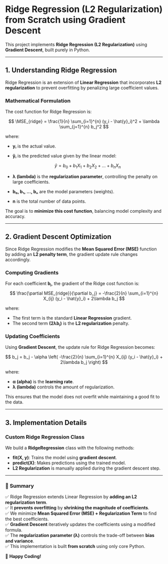 # **Ridge Regression (L2 Regularization) from Scratch using Gradient Descent**

This project implements **Ridge Regression (L2 Regularization)** using **Gradient Descent**, built purely in Python.

---

## **1. Understanding Ridge Regression**

Ridge Regression is an extension of **Linear Regression** that incorporates **L2 regularization** to prevent overfitting by penalizing large coefficient values.

### **Mathematical Formulation**

The cost function for Ridge Regression is:

  $$
  \MSE_{ridge} = \frac{1}{n} \sum_{i=1}^{n} (y_i - \hat{y}_i)^2 + \lambda \sum_{j=1}^{n} b_j^2
  $$

where:

- **yᵢ** is the actual value.
- **ŷᵢ** is the predicted value given by the linear model:

  $$
  \hat{y} = b_0 + b_1X_1 + b_2X_2 + \dots + b_nX_n
  $$

- **λ (lambda)** is the **regularization parameter**, controlling the penalty on large coefficients.
- **b₀, b₁, ..., bₙ** are the model parameters (weights).
- **n** is the total number of data points.

The goal is to **minimize this cost function**, balancing model complexity and accuracy.

---

## **2. Gradient Descent Optimization**

Since Ridge Regression modifies the **Mean Squared Error (MSE)** function by adding an **L2 penalty term**, the gradient update rule changes accordingly.

### **Computing Gradients**

For each coefficient **bⱼ**, the gradient of the Ridge cost function is:

$$
\frac{\partial MSE_{ridge}}{\partial b_j} = -\frac{2}{n} \sum_{i=1}^{n} X_{ij} (y_i - \hat{y}_i) + 2\lambda b_j
$$

where:

- The first term is the standard **Linear Regression** gradient.
- The second term **(2λbⱼ)** is the **L2 regularization** penalty.

### **Updating Coefficients**

Using **Gradient Descent**, the update rule for Ridge Regression becomes:

$$
 b_j = b_j - \alpha \left( -\frac{2}{n} \sum_{i=1}^{n} X_{ij} (y_i - \hat{y}_i) + 2\lambda b_j \right)
$$

where:

- **α (alpha)** is the **learning rate**.
- **λ (lambda)** controls the amount of regularization.

This ensures that the model does not overfit while maintaining a good fit to the data.

---

## **3. Implementation Details**

### **Custom Ridge Regression Class**

We build a **RidgeRegression** class with the following methods:

- **fit(X, y)**: Trains the model using **gradient descent**.
- **predict(X)**: Makes predictions using the trained model.
- **L2 Regularization** is manually applied during the gradient descent step.

---

### **📌 Summary**

✅ Ridge Regression extends Linear Regression by **adding an L2 regularization term**.  
✅ It **prevents overfitting** by **shrinking the magnitude of coefficients**.  
✅ We minimize **Mean Squared Error (MSE) + Regularization Term** to find the best coefficients.  
✅ **Gradient Descent** iteratively updates the coefficients using a modified formula.  
✅ The **regularization parameter (λ)** controls the trade-off between **bias and variance**.  
✅ This implementation is built **from scratch** using only core Python.  

🚀 **Happy Coding!**

